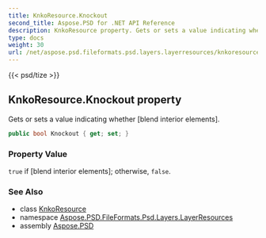 ```yaml
---
title: KnkoResource.Knockout
second_title: Aspose.PSD for .NET API Reference
description: KnkoResource property. Gets or sets a value indicating whether blend interior elements
type: docs
weight: 30
url: /net/aspose.psd.fileformats.psd.layers.layerresources/knkoresource/knockout/
---
```

{{< psd/tize >}}
## KnkoResource.Knockout property

Gets or sets a value indicating whether [blend interior elements].

```csharp
public bool Knockout { get; set; }
```

### Property Value

`true` if [blend interior elements]; otherwise, `false`.

### See Also

* class [KnkoResource](../)
* namespace [Aspose.PSD.FileFormats.Psd.Layers.LayerResources](../../knkoresource/)
* assembly [Aspose.PSD](../../../)


